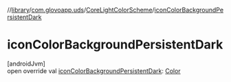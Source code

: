 //[library](../../../index.md)/[com.glovoapp.uds](../index.md)/[CoreLightColorScheme](index.md)/[iconColorBackgroundPersistentDark](icon-color-background-persistent-dark.md)

# iconColorBackgroundPersistentDark

[androidJvm]\
open override val [iconColorBackgroundPersistentDark](icon-color-background-persistent-dark.md): [Color](https://developer.android.com/reference/kotlin/androidx/compose/ui/graphics/Color.html)
